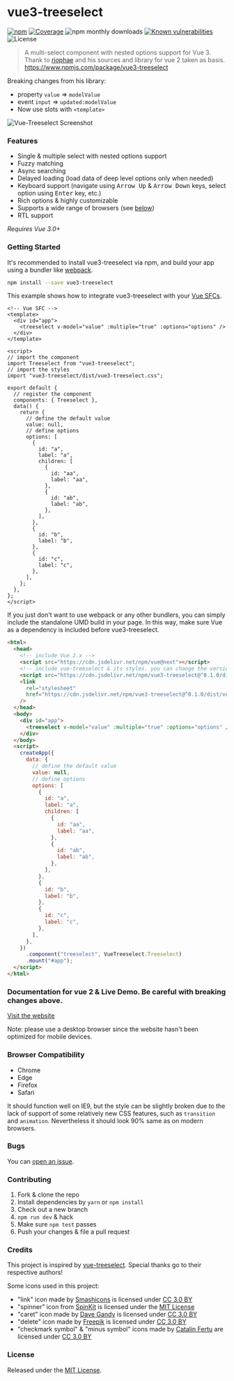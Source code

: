 # vue3-treeselect

[![npm](https://badgen.now.sh/npm/v/vue3-treeselect)](https://www.npmjs.com/package/vue3-treeselect) [![Coverage](https://badgen.net/codecov/c/github/megafetis/vue3-treeselect)](https://codecov.io/gh/megafetis/vue3-treeselect?branch=main)
![npm monthly downloads](https://badgen.now.sh/npm/dm/megafetis/vue3-treeselect)
[![Known vulnerabilities](https://snyk.io/test/npm/megafetis/vue3-treeselect/badge.svg)](https://snyk.io/test/npm/megafetis/vue3-treeselect) ![License](https://badgen.net/github/license/megafetis/vue3-treeselect)

> A multi-select component with nested options support for Vue 3. Thank to [riophae](https://github.com/riophae/vue-treeselect) and his sources and library for vue 2 taken as basis.
> https://www.npmjs.com/package/vue3-treeselect

Breaking changes from his library:

- property `value` => `modelValue`
- event `input` => `updated:modelValue`
- Now use slots with `<template>`

![Vue-Treeselect Screenshot](https://raw.githubusercontent.com/riophae/vue-treeselect/master/screenshot.png)

### Features

- Single & multiple select with nested options support
- Fuzzy matching
- Async searching
- Delayed loading (load data of deep level options only when needed)
- Keyboard support (navigate using <kbd>Arrow Up</kbd> & <kbd>Arrow Down</kbd> keys, select option using <kbd>Enter</kbd> key, etc.)
- Rich options & highly customizable
- Supports a wide range of browsers (see [below](#browser-compatibility))
- RTL support

_Requires Vue 3.0+_

### Getting Started

It's recommended to install vue3-treeselect via npm, and build your app using a bundler like [webpack](https://webpack.js.org/).

```bash
npm install --save vue3-treeselect
```

This example shows how to integrate vue3-treeselect with your [Vue SFCs](https://vuejs.org/v2/guide/single-file-components.html).

```vue
<!-- Vue SFC -->
<template>
  <div id="app">
    <treeselect v-model="value" :multiple="true" :options="options" />
  </div>
</template>

<script>
// import the component
import Treeselect from "vue3-treeselect";
// import the styles
import "vue3-treeselect/dist/vue3-treeselect.css";

export default {
  // register the component
  components: { Treeselect },
  data() {
    return {
      // define the default value
      value: null,
      // define options
      options: [
        {
          id: "a",
          label: "a",
          children: [
            {
              id: "aa",
              label: "aa",
            },
            {
              id: "ab",
              label: "ab",
            },
          ],
        },
        {
          id: "b",
          label: "b",
        },
        {
          id: "c",
          label: "c",
        },
      ],
    };
  },
};
</script>
```

If you just don't want to use webpack or any other bundlers, you can simply include the standalone UMD build in your page. In this way, make sure Vue as a dependency is included before vue3-treeselect.

```html
<html>
  <head>
    <!-- include Vue 2.x -->
    <script src="https://cdn.jsdelivr.net/npm/vue@next"></script>
    <!-- include vue-treeselect & its styles. you can change the version tag to better suit your needs. -->
    <script src="https://cdn.jsdelivr.net/npm/vue3-treeselect@^0.1.0/dist/vue3-treeselect.umd.min.js"></script>
    <link
      rel="stylesheet"
      href="https://cdn.jsdelivr.net/npm/vue3-treeselect@^0.1.0/dist/vue3-treeselect.min.css"
    />
  </head>
  <body>
    <div id="app">
      <treeselect v-model="value" :multiple="true" :options="options" />
    </div>
  </body>
  <script>
    createApp({
      data: {
        // define the default value
        value: null,
        // define options
        options: [
          {
            id: "a",
            label: "a",
            children: [
              {
                id: "aa",
                label: "aa",
              },
              {
                id: "ab",
                label: "ab",
              },
            ],
          },
          {
            id: "b",
            label: "b",
          },
          {
            id: "c",
            label: "c",
          },
        ],
      },
    })
      .component("treeselect", VueTreeselect.Treeselect)
      .mount("#app");
  </script>
</html>
```

### Documentation for vue 2 & Live Demo. Be careful with breaking changes above.

[Visit the website](https://vue-treeselect.js.org/)

Note: please use a desktop browser since the website hasn't been optimized for mobile devices.

### Browser Compatibility

- Chrome
- Edge
- Firefox
- Safari

It should function well on IE9, but the style can be slightly broken due to the lack of support of some relatively new CSS features, such as `transition` and `animation`. Nevertheless it should look 90% same as on modern browsers.

### Bugs

You can [open an issue](https://github.com/megafetis/vue3-treeselect/issues/new).

### Contributing

1. Fork & clone the repo
2. Install dependencies by `yarn` or `npm install`
3. Check out a new branch
4. `npm run dev` & hack
5. Make sure `npm test` passes
6. Push your changes & file a pull request

### Credits

This project is inspired by [vue-treeselect](https://github.com/riophae/vue-treeselect).
Special thanks go to their respective authors!

Some icons used in this project:

- "link" icon made by [Smashicons](https://www.flaticon.com/authors/smashicons) is licensed under [CC 3.0 BY](https://creativecommons.org/licenses/by/3.0/)
- "spinner" icon from [SpinKit](https://github.com/tobiasahlin/SpinKit) is licensed under the [MIT License](https://github.com/tobiasahlin/SpinKit/blob/master/LICENSE)
- "caret" icon made by [Dave Gandy](https://www.flaticon.com/authors/dave-gandy) is licensed under [CC 3.0 BY](https://creativecommons.org/licenses/by/3.0/)
- "delete" icon made by [Freepik](https://www.flaticon.com/authors/freepik) is licensed under [CC 3.0 BY](https://creativecommons.org/licenses/by/3.0/)
- "checkmark symbol" & "minus symbol" icons made by [Catalin Fertu](https://www.flaticon.com/authors/catalin-fertu) are licensed under [CC 3.0 BY](https://creativecommons.org/licenses/by/3.0/)

### License

Released under the [MIT License](https://github.com/megafetis/vue3-treeselect/blob/master/LICENSE).
